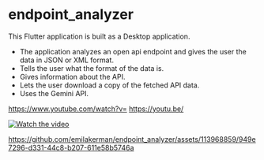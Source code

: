 # endpoint_analyzer

This Flutter application is built as a Desktop application.

* The application analyzes an open api endpoint and gives the user the data in JSON or XML format.
* Tells the user what the format of the data is.
* Gives information about the API.
* Lets the user download a copy of the fetched API data.
* Uses the Gemini API.


https://www.youtube.com/watch?v=<jbZWJZLVf6k>
https://youtu.be/<jbZWJZLVf6k>

[![Watch the video](https://img.youtube.com/vi/T-D1KVIuvjA/maxresdefault.jpg)](https://youtu.be/jbZWJZLVf6k)


https://github.com/emilakerman/endpoint_analyzer/assets/113968859/949e7296-d331-44c8-b207-611e58b5746a
